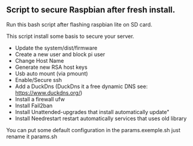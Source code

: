 Script to secure Raspbian after fresh install.
-----------------------


Run this bash script after flashing raspbian lite on SD card.

This script install some basis to secure your server.

- Update the system/dist/firmware
- Create a new user and block pi user
- Change Host Name
- Generate new RSA host keys
- Usb auto mount (via pmount)
- Enable/Secure ssh
- Add a DuckDns (DuckDns it a free dynamic DNS see: https://www.duckdns.org/)
- Install a firewall ufw
- Install Fail2ban
- Install Unattended-upgrades that install automatically update"
- Install Needrestart restart automatically services that uses old library


You can put some default configuration in the params.exemple.sh just rename it params.sh